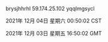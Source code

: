 brysjhhrhl 59.174.25.102 yqqlmgsycl

2021年 12月 04日 星期六 00:50:02 CST

2021年 12月 03日 星期五 16:50:02 GMT
